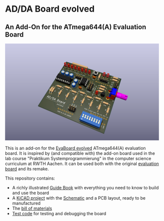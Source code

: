 # AD/DA Board evolved
## An Add-On for the ATmega644(A) Evaluation Board

![3D render of the add-on board](Guide/Pictures/ADDABoard3DRender.png)

This is an add-on for the [EvaBoard evolved](https://github.com/7vgn/EvaBoard/) ATmega644(A) evaluation board. It is inspired by (and compatible with) the add-on board used in the lab course "Praktikum Systemprogrammierung" in the computer science curriculum at RWTH Aachen. It can be used both with the original [evaluation board](https://www.embedded.rwth-aachen.de/doku.php?id=lehre:atmegaevaboard) and its remake. 

This repository contains:

- A richly illustrated [Guide Book](Guide/ADDABoardGuide.pdf) with everything you need to know to build and use the board
- A [KiCAD project](KiCAD/) with the [Schematic](KiCAD/Schematic.pdf) and a PCB layout, ready to be manufactured
- The [bill of materials](BOM/BOM.pdf)
- [Test code](Tests/) for testing and debugging the board


